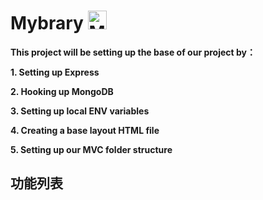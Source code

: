 # Mybrary <img src="https://stickershop.line-scdn.net/stickershop/v1/sticker/425269463/iPhone/sticker_animation@2x.png" alt="Minions" title="Minions Restaurant" width='30' height='30'/>

**This project will be setting up the base of our project by：**

**1. Setting up Express**

**2. Hooking up MongoDB**

**3. Setting up local ENV variables**

**4. Creating a base layout HTML file**

**5. Setting up our MVC folder structure**

## 功能列表
